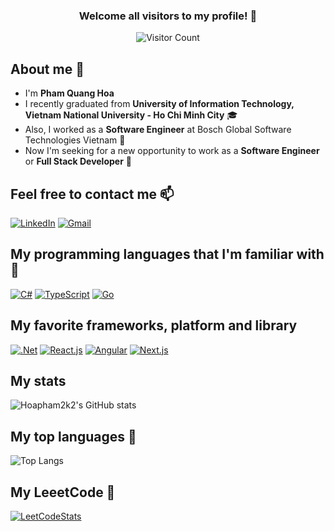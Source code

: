 <div align="center">

### Welcome all visitors to my profile! 🎉

![Visitor Count](https://profile-counter.glitch.me/hoapham2k2/count.svg)

</div>

## About me 👋
- I'm **Pham Quang Hoa**
- I recently graduated from **University of Information Technology, Vietnam National University - Ho Chi Minh City** 🎓
- Also, I worked as a **Software Engineer** at Bosch Global Software Technologies Vietnam 🚀 
- Now I'm seeking for a new opportunity to work as a **Software Engineer** or **Full Stack Developer** 🌟

## Feel free to contact me 📫
[![LinkedIn](https://img.shields.io/badge/linkedin-%230077B5.svg?style=for-the-badge&logo=linkedin&logoColor=white)](https://www.linkedin.com/in/phamquanghoa/)
[![Gmail](https://img.shields.io/badge/Gmail-D14836?style=for-the-badge&logo=gmail&logoColor=white)](mailto:phamquanghoa1404@gmail.com)

## My programming languages that I'm familiar with 🚀
[![C#](https://img.shields.io/badge/c%23-%23239120.svg?style=for-the-badge&logo=csharp&logoColor=white)](https://docs.microsoft.com/en-us/dotnet/csharp/)
[![TypeScript](https://img.shields.io/badge/typescript-%23007ACC.svg?style=for-the-badge&logo=typescript&logoColor=white)](https://www.typescriptlang.org/)
[![Go](https://img.shields.io/badge/go-%2300ADD8.svg?style=for-the-badge&logo=go&logoColor=white)](https://golang.org/)

## My favorite frameworks, platform and library
[![.Net](https://img.shields.io/badge/.NET-5C2D91?style=for-the-badge&logo=.net&logoColor=white)](https://dotnet.microsoft.com/)
[![React.js](https://img.shields.io/badge/react-%2320232a.svg?style=for-the-badge&logo=react&logoColor=%2361DAFB)](https://reactjs.org/)
[![Angular](https://img.shields.io/badge/angular-%23DD0031.svg?style=for-the-badge&logo=angular&logoColor=white)](https://angular.io/)
[![Next.js](https://img.shields.io/badge/Next-black?style=for-the-badge&logo=next.js&logoColor=white)](https://nextjs.org/)

## My stats 
![Hoapham2k2's GitHub stats](https://github-readme-stats.vercel.app/api?username=hoapham2k2&show_icons=true&theme=radical)


## My top languages 🌟
![Top Langs](https://github-readme-stats.vercel.app/api/top-langs/?username=hoapham2k2&layout=compact&theme=radical)

## My LeeetCode 🚀
[![LeetCodeStats](https://leetcard.jacoblin.cool/20520995?theme=nord&ext=heatmap)](https://leetcode.com/20520995/)
